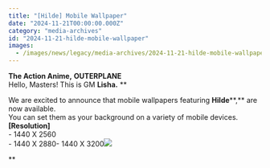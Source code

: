 ```yaml
---
title: "[Hilde] Mobile Wallpaper"
date: "2024-11-21T00:00:00.000Z"
category: "media-archives"
id: "2024-11-21-hilde-mobile-wallpaper"
images:
  - /images/news/legacy/media-archives/2024-11-21-hilde-mobile-wallpaper/9cbb2351d0b347618c1349d345ad8136.webp
---
```


**The Action Anime,** **OUTERPLANE**  
Hello, Masters! This is GM **Lisha.** **  
  
We are excited to announce that mobile wallpapers featuring **Hilde****,** are now available.  
You can set them as your background on a variety of mobile devices.  
**\[Resolution\]**  
\- 1440 X 2560  
\- 1440 X 2880- 1440 X 3200![](/images/news/legacy/media-archives/2024-11-21-hilde-mobile-wallpaper/9cbb2351d0b347618c1349d345ad8136.webp)  
  
**
